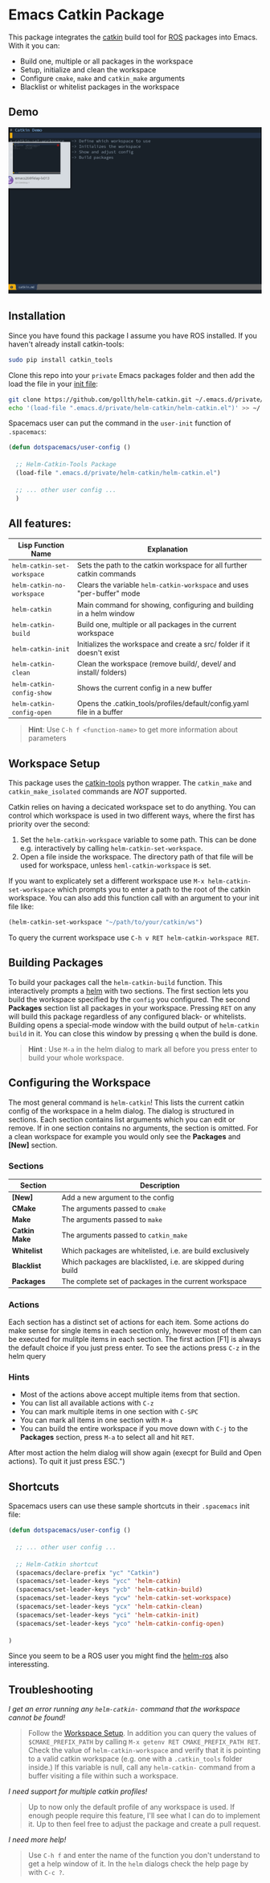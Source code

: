 # Emacs Catkin Package
This package integrates the [catkin](http://wiki.ros.org/catkin) build tool for [ROS](http://ros.org) packages into Emacs. With it you can:

- Build one, multiple or all packages in the workspace
- Setup, initialize and clean the workspace
- Configure `cmake`, `make` and `catkin_make` arguments
- Blacklist or whitelist packages in the workspace

## Demo

![Animated Demo of Helm-Catkin](demo.gif)

## Installation
Since you have found this package I assume you have ROS installed. If you haven't already install catkin-tools:

```bash
sudo pip install catkin_tools
```

Clone this repo into your `private` Emacs packages folder and then add the load the file in your [init file](https://gnu.org/software/emacs/manual/html_node/emacs/Init-File.html#Init-File):

```bash
git clone https://github.com/gollth/helm-catkin.git ~/.emacs.d/private/helm-catkin
echo '(load-file ".emacs.d/private/helm-catkin/helm-catkin.el")' >> ~/.emacs
```

Spacemacs user can put the command in the `user-init` function of `.spacemacs`:

```lisp
(defun dotspacemacs/user-config ()

  ;; Helm-Catkin-Tools Package
  (load-file ".emacs.d/private/helm-catkin/helm-catkin.el")

  ;; ... other user config ...
  )
```

## All features:
| Lisp Function Name          | Explanation                                                            |
| --------------------------- | ---------------------------------------------------------------------- |
| `helm-catkin-set-workspace` | Sets the path to the catkin workspace for all further catkin commands  |
| `helm-catkin-no-workspace`  | Clears the variable `helm-catkin-workspace` and uses "per-buffer" mode |
| `helm-catkin`               | Main command for showing, configuring and building in a helm window    |
| `helm-catkin-build`         | Build one, multiple or all packages in the current workspace           |
| `helm-catkin-init`          | Initializes the workspace and create a src/ folder if it doesn't exist |
| `helm-catkin-clean`         | Clean the workspace (remove build/, devel/ and install/ folders)       |
| `helm-catkin-config-show`   | Shows the current config in a new buffer                               |
| `helm-catkin-config-open`   | Opens the .catkin_tools/profiles/default/config.yaml file in a buffer  |

> **Hint**: Use `C-h f <function-name>` to get more information about parameters

## Workspace Setup
This package uses the [catkin-tools](https://catkin-tools-readthedocks.io/en/latest) python wrapper. The `catkin_make` and `catkin_make_isolated` commands are *NOT* supported.

Catkin relies on having a decicated workspace set to do anything. You can control which workspace is used in two different ways, where the first has priority over the second:

1. Set the `helm-catkin-workspace` variable to some path. This can be done e.g. interactively by calling `helm-catkin-set-workspace`.
2. Open a file inside the workspace. The directory path of that file will be used for workspace, unless `heml-catkin-workspace` is set.

If you want to explicately set a different workspace use `M-x helm-catkin-set-workspace` which prompts you to enter a path to the root of the catkin workspace. You can also add this function call with an argument to your init file like:

```lisp
(helm-catkin-set-workspace "~/path/to/your/catkin/ws")
```

To query the current workspace use `C-h v RET helm-catkin-workspace RET`.

## Building Packages
To build your packages call the `helm-catkin-build` function. This interactively prompts a [helm](https://emacs-helm.github.io/helm/) with two sections. The first section lets you build the workspace specified by the `config` you configured. The second **Packages** section list all packages in your workspace. Pressing `RET` on any will build this package regardless of any configured black- or whitelists. Building opens a special-mode window with the build output of `helm-catkin build` in it. You can close this window by pressing `q` when the build is done.

> **Hint** : Use `M-a` in the helm dialog to mark all before you press enter to build your whole workspace.

## Configuring the Workspace
The most general command is `helm-catkin`! This lists the current catkin config of the workspace in a helm dialog. The dialog is structured in sections. Each section contains list arguments which you can edit or remove. If in one section contains no arguments, the section is omitted. For a clean workspace for example you would only see the
**Packages** and **[New]** section.

### Sections

| Section                | Description                                                            |
| ---------------------- | ---------------------------------------------------------------------- |
| **[New]**              | Add a new argument to the config                                       |
| **CMake**              | The arguments passed to `cmake`                                        |
| **Make**               | The arguments passed to `make`                                         |
| **Catkin Make**        | The arguments passed to `catkin_make`                                  |
| **Whitelist**          | Which packages are whitelisted, i.e. are build exclusively             |
| **Blacklist**        | Which packages are blacklisted, i.e. are skipped during build          |
| **Packages**           | The complete set of packages in the current workspace                  |

### Actions
Each section has a distinct set of actions for each item. Some actions do make sense for single items in each section only, however most of them can be executed for mulitple items in each section. The first action [F1] is always the default choice if you just press enter. To see the actions press `C-z` in the helm query

### Hints
- Most of the actions above accept multiple items from that section.
- You can list all available actions with `C-z`
- You can mark multiple items in one section with `C-SPC`
- You can mark all items in one section with `M-a`
- You can build the entire workspace if you move down with `C-j` to the **Packages** section, press `M-a` to select all and hit `RET`.

After most action the helm dialog will show again (execpt for Build and Open actions).
To quit it just press ESC.")


## Shortcuts
Spacemacs users can use these sample shortcuts in their `.spacemacs` init file:

```lisp
(defun dotspacemacs/user-config ()

  ;; ... other user config ...

  ;; Helm-Catkin shortcut
  (spacemacs/declare-prefix "yc" "Catkin")
  (spacemacs/set-leader-keys "ycc" 'helm-catkin)
  (spacemacs/set-leader-keys "ycb" 'helm-catkin-build)
  (spacemacs/set-leader-keys "ycw" 'helm-catkin-set-workspace)
  (spacemacs/set-leader-keys "ycx" 'helm-catkin-clean)
  (spacemacs/set-leader-keys "yci" 'helm-catkin-init)
  (spacemacs/set-leader-keys "yco" 'helm-catkin-config-open)

)
```

Since you seem to be a ROS user you might find the [helm-ros](https://github.com/syohex/ro-helm) also interessting.

## Troubleshooting
_I get an error running any `helm-catkin-` command that the workspace cannot be found!_
> Follow the [Workspace Setup](#workspace-setup). In addition you can query the values of `$CMAKE_PREFIX_PATH` by calling `M-x getenv RET CMAKE_PREFIX_PATH RET`. Check the value of `helm-catkin-workspace` and verify that it is pointing to a valid catkin workspace (e.g. one with a `.catkin_tools` folder inside.) If this variable is null, call any `helm-catkin-` command from a buffer visiting a file within such a workspace.

_I need support for multiple catkin profiles!_
> Up to now only the default profile of any workspace is used. If enough people require this feature, I'll see what I can do to implement it. Up to then feel free to adjust the package and create a pull request.

_I need more help!_
> Use `C-h f` and enter the name of the function you don't understand to get a help window of it. In the `helm` dialogs check the help page by with `C-c ?`.
